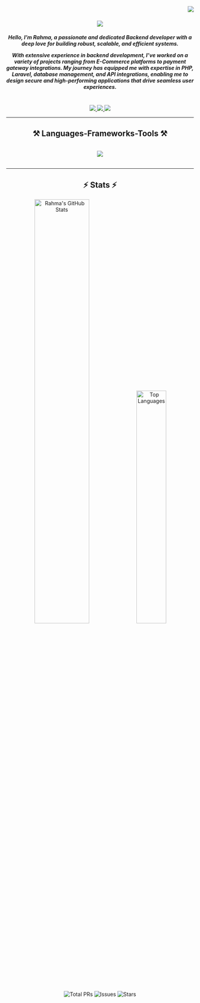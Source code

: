 <img align="right" src="https://visitor-badge.laobi.icu/badge?page_id=RahmaKhaaleed.RahmaKhaaleed" />

<h1 align="center">
    <img src="https://readme-typing-svg.herokuapp.com/?font=Righteous&size=35&center=true&vCenter=true&width=500&height=70&duration=4000&lines=Hi+There!+👋;+I'm+Rahma!;" />
</h1>

<h5 align="center">Hello, I’m Rahma, a passionate and dedicated Backend developer with a deep love for building robust, scalable, and efficient systems.

With extensive experience in backend development, I’ve worked on a variety of projects ranging from E-Commerce platforms to payment gateway integrations. My journey has equipped me with expertise in PHP, Laravel, database management, and API integrations, enabling me to design secure and high-performing applications that drive seamless user experiences.</h5>


<br/>
 
<div align="center"> 
<a href="mailto:rahmakhaaleed@gmail.com">
    <img src="https://img.shields.io/badge/Gmail-333333?style=for-the-badge&logo=gmail&logoColor=red" />
  </a>

  <a href="https://www.linkedin.com/in/rahma-khaled1/" target="_blank">
    <img src="https://img.shields.io/badge/LinkedIn-0077B5?style=for-the-badge&logo=linkedin&logoColor=white" target="_blank" />
  </a>

  <a href="https://drive.google.com/file/d/xxxx/view?usp=drive_link" target="_blank">
     <img src="https://img.shields.io/badge/OpenCV-27338e?style=for-the-badge&logo=OpenCV&logoColor=whit" target="_blank" />
  </a>

  
</div>

 <hr/>
 
<h2 align="center">⚒️ Languages-Frameworks-Tools ⚒️</h2>
<br/>

<div align="center">
    <img src="https://skillicons.dev/icons?i=js,html,css,php,laravel,npm,jquery,aws,bootstrap,firebase,git,mysql,redis,tailwind,vscode" />
</div>

<br/>
<hr/>



<h2 align="center">⚡ Stats ⚡</h2>

<div align="center">
  <!-- GitHub Stats -->
  <img alt="Rahma's GitHub Stats" width="54%" src="https://github-readme-stats.vercel.app/api?username=rahmakhaled1&show_icons=true&count_private=true&include_all_commits=true" />
  
  <!-- Top Languages -->
  <img alt="Top Languages" width="40%" src="https://github-readme-stats.vercel.app/api/top-langs/?username=rahmakhaled1&layout=compact&langs_count=8" />
</div>

<br/>

<div align="center">
  
  <!-- PRs Badge -->
  <img src="https://img.shields.io/badge/Total%20PRs-27-brightgreen?style=for-the-badge&logo=github" alt="Total PRs" />
  
  <!-- Issues Badge -->
  <img src="https://img.shields.io/badge/Issues-0-blue?style=for-the-badge&logo=github" alt="Issues" />
  
  <!-- Stars Badge -->
  <img src="https://img.shields.io/badge/Stars-0-yellow?style=for-the-badge&logo=github" alt="Stars" />
  
</div>


